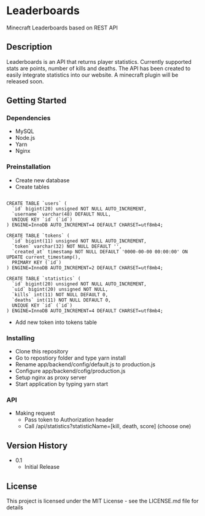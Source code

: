# Leaderboards

Minecraft Leaderboards based on REST API

## Description

Leaderboards is an API that returns player statistics. Currently supported stats are points, number of kills and deaths. The API has been created to easily integrate statistics into our website. A minecraft plugin will be released soon.

## Getting Started

### Dependencies

* MySQL
* Node.js
* Yarn
* Nginx

### Preinstallation

* Create new database
* Create tables 
```

CREATE TABLE `users` (
  `id` bigint(20) unsigned NOT NULL AUTO_INCREMENT,
  `username` varchar(48) DEFAULT NULL,
  UNIQUE KEY `id` (`id`)
) ENGINE=InnoDB AUTO_INCREMENT=4 DEFAULT CHARSET=utf8mb4;

CREATE TABLE `tokens` (
  `id` bigint(11) unsigned NOT NULL AUTO_INCREMENT,
  `token` varchar(32) NOT NULL DEFAULT '',
  `created_at` timestamp NOT NULL DEFAULT '0000-00-00 00:00:00' ON UPDATE current_timestamp(),
  PRIMARY KEY (`id`)
) ENGINE=InnoDB AUTO_INCREMENT=2 DEFAULT CHARSET=utf8mb4;

CREATE TABLE `statistics` (
  `id` bigint(20) unsigned NOT NULL AUTO_INCREMENT,
  `uid` bigint(20) unsigned NOT NULL,
  `kills` int(11) NOT NULL DEFAULT 0,
  `deaths` int(11) NOT NULL DEFAULT 0,
  UNIQUE KEY `id` (`id`)
) ENGINE=InnoDB AUTO_INCREMENT=4 DEFAULT CHARSET=utf8mb4;
```
* Add new token into tokens table 

### Installing

* Clone this repository
* Go to repostiory folder and type yarn install
* Rename app/backend/config/default.js to production.js
* Configure app/backend/cofig/production.js
* Setup nginx as proxy server
* Start application by typing yarn start

### API

* Making request
  * Pass token to Authorization header
  * Call /api/statistics?statisticName=[kill, death, score] (choose one)

## Version History

* 0.1
    * Initial Release

## License

This project is licensed under the MIT License - see the LICENSE.md file for details
